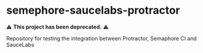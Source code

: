 # semephore-saucelabs-protractor

⚠️ **This project has been deprecated.** ⚠️

Repository for testing the integration between Protractor, Semaphore CI and SauceLabs
